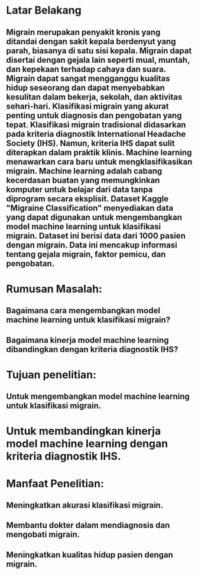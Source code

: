 #   Latar Belakang
##  Migrain merupakan penyakit kronis yang ditandai dengan sakit kepala berdenyut yang parah, biasanya di satu sisi kepala. Migrain dapat disertai dengan gejala lain seperti mual, muntah, dan kepekaan terhadap cahaya dan suara. Migrain dapat sangat mengganggu kualitas hidup seseorang dan dapat menyebabkan kesulitan dalam bekerja, sekolah, dan aktivitas sehari-hari. Klasifikasi migrain yang akurat penting untuk diagnosis dan pengobatan yang tepat. Klasifikasi migrain tradisional didasarkan pada kriteria diagnostik International Headache Society (IHS). Namun, kriteria IHS dapat sulit diterapkan dalam praktik klinis. Machine learning menawarkan cara baru untuk mengklasifikasikan migrain. Machine learning adalah cabang kecerdasan buatan yang memungkinkan komputer untuk belajar dari data tanpa diprogram secara eksplisit. Dataset Kaggle "Migraine Classification" menyediakan data yang dapat digunakan untuk mengembangkan model machine learning untuk klasifikasi migrain. Dataset ini berisi data dari 1000 pasien dengan migrain. Data ini mencakup informasi tentang gejala migrain, faktor pemicu, dan pengobatan.
#   Rumusan Masalah:
##	Bagaimana cara mengembangkan model machine learning untuk klasifikasi migrain?
##	Bagaimana kinerja model machine learning dibandingkan dengan kriteria diagnostik IHS?
#   Tujuan penelitian:
##	Untuk mengembangkan model machine learning untuk klasifikasi migrain.
#	Untuk membandingkan kinerja model machine learning dengan kriteria diagnostik IHS.
#   Manfaat Penelitian:
##	Meningkatkan akurasi klasifikasi migrain.
##	Membantu dokter dalam mendiagnosis dan mengobati migrain.
##	Meningkatkan kualitas hidup pasien dengan migrain.
